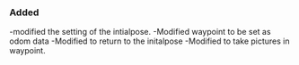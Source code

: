 ### Added 

-modified the setting of the intialpose.
-Modified waypoint to be set as odom data
-Modified to return to the initalpose
-Modified to take pictures in waypoint.